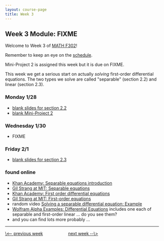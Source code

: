 ```yaml
---
layout: course-page
title: Week 3
---
```


## Week 3 Module: FIXME

Welcome to Week 3 of [MATH F302](index.html)!

Remember to keep an eye on the [schedule](schedule.pdf).

Mini-Project 2 is assigned this week but it is due on FIXME.

This week we get a serious start on actually _solving_ first-order differential equations.  The two types we solve are called "separable" (section 2.2) and linear (section 2.3).

### Monday 1/28
* [blank slides for section 2.2](assets/slides/2-2.pdf)
* [blank Mini-Project 2](assets/mp/mp2.pdf)

### Wednesday 1/30
* FIXME

### Friday 2/1
* [blank slides for section 2.3](assets/slides/2-3.pdf)

### found online
* [Khan Academy: Separable equations introduction](https://www.khanacademy.org/math/ap-calculus-ab/ab-differential-equations-new/ab-7-6/v/separable-differential-equations-introduction)
* [Gil Strang at MIT: Separable equations](https://www.youtube.com/watch?v=_FATUw506mE)
* [Khan Academy: First order differential equations](https://www.khanacademy.org/math/differential-equations/first-order-differential-equations)
* [Gil Strang at MIT: First-order equations](https://www.youtube.com/watch?v=4X0SGGrXDiI)
* random video [Solving a separable differential equation: Example](https://www.youtube.com/watch?v=uS_5bmRUYEI)
* [Wolfram Alpha Examples: Differential Equations](https://www.wolframalpha.com/examples/mathematics/differential-equations/) includes one each of separable and first-order linear ... do you see them?
* and you can find lots more probably ...

<hr>
<a align="left" href="week2">\<-- previous week</a>  &nbsp; &nbsp; &nbsp; &nbsp; &nbsp; &nbsp; &nbsp; &nbsp; &nbsp; &nbsp; <a align="right" href="week4">next week --\></a>
